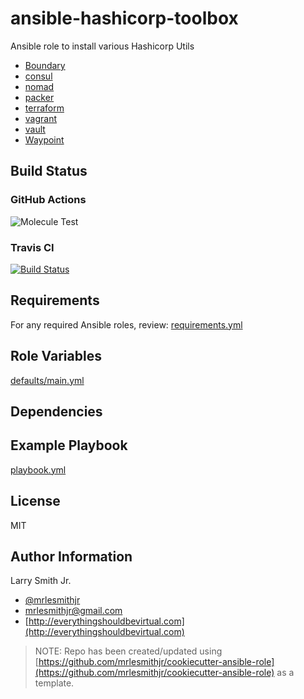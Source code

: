 # ansible-hashicorp-toolbox

Ansible role to install various Hashicorp Utils

- [Boundary](https://www.boundaryproject.io/)
- [consul](https://www.consul.io/)
- [nomad](https://www.nomadproject.io/)
- [packer](https://www.packer.io/)
- [terraform](https://www.terraform.io/)
- [vagrant](https://www.vagrantup.com/)
- [vault](https://www.vaultproject.io/)
- [Waypoint](https://www.waypointproject.io/)

## Build Status

### GitHub Actions

![Molecule Test](https://github.com/mrlesmithjr/ansible-hashicorp-toolbox/workflows/Molecule%20Test/badge.svg)

### Travis CI

[![Build Status](https://travis-ci.org/mrlesmithjr/ansible-hashicorp-toolbox.svg?branch=master)](https://travis-ci.org/mrlesmithjr/ansible-hashicorp-toolbox)

## Requirements

For any required Ansible roles, review:
[requirements.yml](requirements.yml)

## Role Variables

[defaults/main.yml](defaults/main.yml)

## Dependencies

## Example Playbook

[playbook.yml](playbook.yml)

## License

MIT

## Author Information

Larry Smith Jr.

- [@mrlesmithjr](https://twitter.com/mrlesmithjr)
- [mrlesmithjr@gmail.com](mailto:mrlesmithjr@gmail.com)
- [http://everythingshouldbevirtual.com](http://everythingshouldbevirtual.com)

> NOTE: Repo has been created/updated using [https://github.com/mrlesmithjr/cookiecutter-ansible-role](https://github.com/mrlesmithjr/cookiecutter-ansible-role) as a template.
